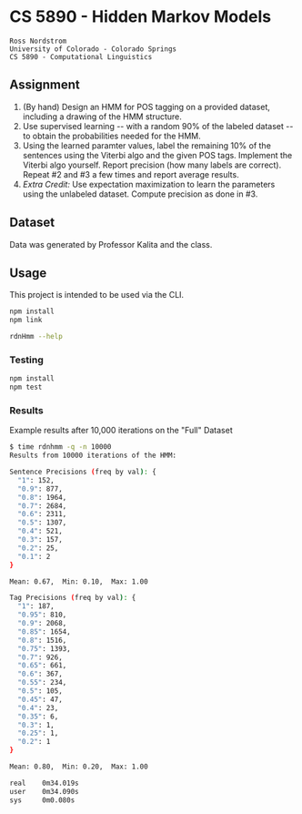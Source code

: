 CS 5890 - Hidden Markov Models
================================

    Ross Nordstrom
    University of Colorado - Colorado Springs
    CS 5890 - Computational Linguistics

## Assignment

1. (By hand) Design an HMM for POS tagging on a provided dataset, including a drawing of the HMM structure.
2. Use supervised learning -- with a random 90% of the labeled dataset -- to obtain the probabilities needed for the HMM.
3. Using the learned paramter values, label the remaining 10% of the sentences using the Viterbi algo and the given POS tags.  Implement the Viterbi algo yourself.  Report precision (how many labels are correct).  Repeat #2 and #3 a few times and report average results.
4. _Extra Credit:_ Use expectation maximization to learn the parameters using the unlabeled dataset. Compute precision as done in #3.

## Dataset
Data was generated by Professor Kalita and the class.

## Usage
This project is intended to be used via the CLI.

```sh
npm install
npm link

rdnHmm --help
```

### Testing
```sh
npm install
npm test
```

### Results

Example results after 10,000 iterations on the "Full" Dataset

```sh
$ time rdnhmm -q -n 10000
Results from 10000 iterations of the HMM:

Sentence Precisions (freq by val): {
  "1": 152,
  "0.9": 877,
  "0.8": 1964,
  "0.7": 2684,
  "0.6": 2311,
  "0.5": 1307,
  "0.4": 521,
  "0.3": 157,
  "0.2": 25,
  "0.1": 2
}

Mean: 0.67,  Min: 0.10,  Max: 1.00

Tag Precisions (freq by val): {
  "1": 187,
  "0.95": 810,
  "0.9": 2068,
  "0.85": 1654,
  "0.8": 1516,
  "0.75": 1393,
  "0.7": 926,
  "0.65": 661,
  "0.6": 367,
  "0.55": 234,
  "0.5": 105,
  "0.45": 47,
  "0.4": 23,
  "0.35": 6,
  "0.3": 1,
  "0.25": 1,
  "0.2": 1
}

Mean: 0.80,  Min: 0.20,  Max: 1.00

real	0m34.019s
user	0m34.090s
sys 	0m0.080s
```
